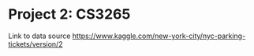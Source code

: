 # Project 2: CS3265

Link to data source https://www.kaggle.com/new-york-city/nyc-parking-tickets/version/2

